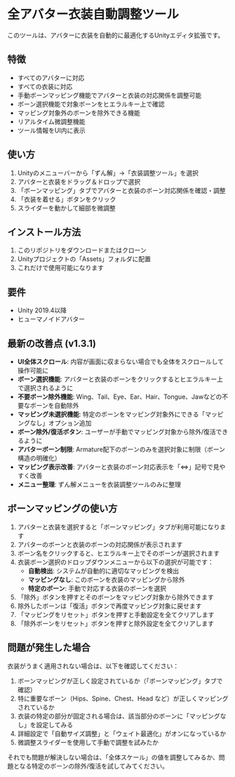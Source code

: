 # 全アバター衣装自動調整ツール

このツールは、アバターに衣装を自動的に最適化するUnityエディタ拡張です。

## 特徴

- すべてのアバターに対応
- すべての衣装に対応
- 手動ボーンマッピング機能でアバターと衣装の対応関係を調整可能
- ボーン選択機能で対象ボーンをヒエラルキー上で確認
- マッピング対象外のボーンを除外できる機能
- リアルタイム微調整機能
- ツール情報をUI内に表示

## 使い方

1. Unityのメニューバーから「ずん解」→「衣装調整ツール」を選択
2. アバターと衣装をドラッグ＆ドロップで選択
3. 「ボーンマッピング」タブでアバターと衣装のボーン対応関係を確認・調整
4. 「衣装を着せる」ボタンをクリック
5. スライダーを動かして細部を微調整

## インストール方法

1. このリポジトリをダウンロードまたはクローン
2. Unityプロジェクトの「Assets」フォルダに配置
3. これだけで使用可能になります

## 要件

- Unity 2019.4以降
- ヒューマノイドアバター

## 最新の改善点 (v1.3.1)

- **UI全体スクロール**: 内容が画面に収まらない場合でも全体をスクロールして操作可能に
- **ボーン選択機能**: アバターと衣装のボーンをクリックするとヒエラルキー上で選択されるように
- **不要ボーン除外機能**: Wing、Tail、Eye、Ear、Hair、Tongue、Jawなどの不要なボーンを自動除外
- **マッピング未選択機能**: 特定のボーンをマッピング対象外にできる「マッピングなし」オプション追加
- **ボーン除外/復活ボタン**: ユーザーが手動でマッピング対象から除外/復活できるように
- **アバターボーン制限**: Armature配下のボーンのみを選択対象に制限（ボーン構造の明確化）
- **マッピング表示改善**: アバターと衣装のボーン対応表示を「⇔」記号で見やすく改善
- **メニュー整理**: ずん解メニューを衣装調整ツールのみに整理

## ボーンマッピングの使い方

1. アバターと衣装を選択すると「ボーンマッピング」タブが利用可能になります
2. アバターのボーンと衣装のボーンの対応関係が表示されます
3. ボーン名をクリックすると、ヒエラルキー上でそのボーンが選択されます
4. 衣装ボーン選択のドロップダウンメニューから以下の選択が可能です：
   - **自動検出**: システムが自動的に適切なマッピングを検出
   - **マッピングなし**: このボーンを衣装のマッピングから除外
   - **特定のボーン**: 手動で対応する衣装のボーンを選択
5. 「除外」ボタンを押すとそのボーンをマッピング対象から除外できます
6. 除外したボーンは「復活」ボタンで再度マッピング対象に戻せます
7. 「マッピングをリセット」ボタンを押すと手動設定を全てクリアします
8. 「除外ボーンをリセット」ボタンを押すと除外設定を全てクリアします

## 問題が発生した場合

衣装がうまく適用されない場合は、以下を確認してください：

1. ボーンマッピングが正しく設定されているか（「ボーンマッピング」タブで確認）
2. 特に重要なボーン（Hips、Spine、Chest、Head など）が正しくマッピングされているか
3. 衣装の特定の部分が固定される場合は、該当部分のボーンに「マッピングなし」を設定してみる
4. 詳細設定で「自動サイズ調整」と「ウェイト最適化」がオンになっているか
5. 微調整スライダーを使用して手動で調整を試みたか

それでも問題が解決しない場合は、「全体スケール」の値を調整してみるか、問題となる特定のボーンの除外/復活を試してみてください。